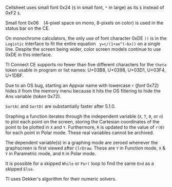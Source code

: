 Cellsheet uses small font 0x24 (`$` in small font, `⁴` in large) as its `$` instead of 0xF2 `$`.

Small font 0x06 ` ` (4-pixel space on mono, 8-pixels on color) is used in the status bar on the CE.

On monochrome calculators, the only use of font character 0xDE `))` is in the `Logistic` interface to fit the entire equation ` y=c/(1+ae^(~bx))` on a single line.  Despite the screen being wider, color screen models continue to use 0xDE in this interface.

TI Connect CE supports no fewer than five different characters for the `theta` token usable in program or list names: U+03B8, U+0398, U+03D1, U+03F4, U+1DBF.

Due to an OS bug, starting an Appvar name with lowercase `r` (_font_ 0x72) hides it from the memory menu because it hits the OS filtering to hide the Ans variable (_token_ 0x72).

`SortA(` and `SortD(` are substantially faster after 5.1.0.

Graphing a function iterates through the independent variable (`X`, `T`, `Θ`, or `𝑛`) to plot each point on the screen, storing the Cartesian coordinates of the point to be plotted in `X` and `Y`. Furthermore, `R` is updated to the value of `r(Θ)` for each point in Polar mode. These real variables cannot be archived.

The dependent variable(s) in a graphing mode are zeroed whenever the graphscreen is first viewed after `ClrDraw`. These are `Y` in Function mode, `X` & `Y` in Parametric mode, and `R` in Polar mode.

It is possible for a skipped `While` or `For(` loop to find the same `End` as a skipped `Else`.

TI uses Dekker's algorithm for their numeric solvers.
